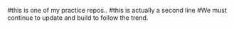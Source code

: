 #this is one of my practice repos.. 
#this is actually a second line
#We must continue to update and build to follow the trend. 
